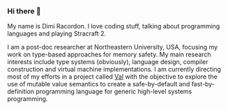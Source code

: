 ### Hi there 👋

My name is Dimi Racordon.
I love coding stuff, talking about programming languages and playing Stracraft 2.

I am a post-doc researcher at Northeastern University, USA, focusing my work on type-based approaches for memory safety.
My main research interests include type systems (obviously), language design, compiler construction and virtual machine implementations.
I am currently directing most of my efforts in a project called [Val](https://www.val-lang.dev) with the objective to explore the use of mutable value semantics to create a safe-by-default and fast-by-definition programming language for generic high-level systems programming.

<!--
**kyouko-taiga/kyouko-taiga** is a ✨ _special_ ✨ repository because its `README.md` (this file) appears on your GitHub profile.

Here are some ideas to get you started:

- 🔭 I’m currently working on ...
- 🌱 I’m currently learning ...
- 👯 I’m looking to collaborate on ...
- 🤔 I’m looking for help with ...
- 💬 Ask me about ...
- 📫 How to reach me: ...
- 😄 Pronouns: ...
- ⚡ Fun fact: ...
-->
